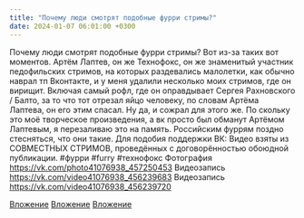 ```yaml
---
title: "Почему люди смотрят подобные фурри стримы?"
date: 2024-01-07 06:01:00 +0300
---
```


Почему люди смотрят подобные фурри стримы?
Вот из-за таких вот моментов.
Артём Лаптев, он же Технофокс, он же знаменитый участник педофильских стримов, на которых раздевались малолетки, как обычно наврал тп Вконтакте, и у меня удалили несколько моих стримов, где он вирищит. Включая самый рофл, где он оправдывает Сергея Рахновского / Балто, за то что тот отрезал яйцо человеку, по словам Артёма Лаптева, он его этим спасал. Ну да, и сожрал для этого же.
По скольку это моё творческое произведения, а вк просто был обманут Артёмом Лаптевым, я перезаливаю это на память.
Российским фуррям поздно стесняться, что они такие.
Для подобия поддержки ВК: Видео взяты из СОВМЕСТНЫХ СТРИМОВ, проведённых с договорённостью обоюдной публикации.
#фурри #furry #технофокс
Фотография
https://vk.com/photo41076938_457250453
Видеозапись
https://vk.com/video41076938_456239683
Видеозапись
https://vk.com/video41076938_456239720

[Вложение](https://vk.com/photo41076938_457250453)
[Вложение](https://vk.com/video41076938_456239683)
[Вложение](https://vk.com/video41076938_456239720)
